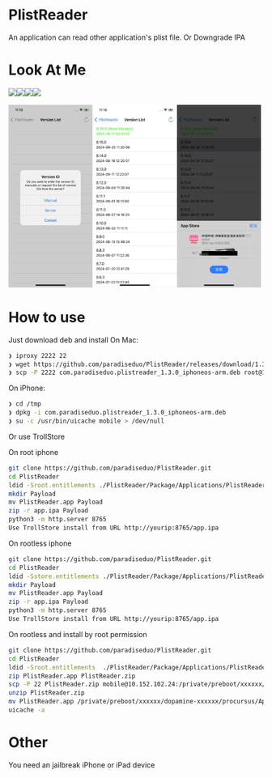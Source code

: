 # PlistReader
An application can read other application's plist file. Or Downgrade IPA 

# Look At Me

<img src="https://github.com/paradiseduo/PlistReader/blob/main/Image/1.PNG?raw=true" width="25%"><img src="https://github.com/paradiseduo/PlistReader/blob/main/Image/4.PNG?raw=true" width="25%"><img src="https://github.com/paradiseduo/PlistReader/blob/main/Image/2.PNG?raw=true" width="25%"><img src="https://github.com/paradiseduo/PlistReader/blob/main/Image/3.PNG?raw=true" width="25%">

<img src="https://github.com/paradiseduo/PlistReader/blob/main/Image/5.jpg?raw=true" width="33%"><img src="https://github.com/paradiseduo/PlistReader/blob/main/Image/6.jpg?raw=true" width="33%"><img src="https://github.com/paradiseduo/PlistReader/blob/main/Image/7.jpg?raw=true" width="33%">


# How to use
Just download deb and install
On Mac:
```bash
❯ iproxy 2222 22
❯ wget https://github.com/paradiseduo/PlistReader/releases/download/1.3.0/com.paradiseduo.plistreader_1.3.0_iphoneos-arm.deb
❯ scp -P 2222 com.paradiseduo.plistreader_1.3.0_iphoneos-arm.deb root@127.0.0.1:/tmp
```
On iPhone:
```bash
❯ cd /tmp
❯ dpkg -i com.paradiseduo.plistreader_1.3.0_iphoneos-arm.deb
❯ su -c /usr/bin/uicache mobile > /dev/null
```

Or use TrollStore

On root iphone
```bash
git clone https://github.com/paradiseduo/PlistReader.git
cd PlistReader
ldid -Sroot.entitlements ./PlistReader/Package/Applications/PlistReader.app/PlistReader
mkdir Payload
mv PlistReader.app Payload
zip -r app.ipa Payload
python3 -m http.server 8765
Use TrollStore install from URL http://yourip:8765/app.ipa
```

On rootless iphone
```bash
git clone https://github.com/paradiseduo/PlistReader.git
cd PlistReader
ldid -Sstore.entitlements ./PlistReader/Package/Applications/PlistReader.app/PlistReader
mkdir Payload
mv PlistReader.app Payload
zip -r app.ipa Payload
python3 -m http.server 8765
Use TrollStore install from URL http://yourip:8765/app.ipa
```

On rootless and install by root permission
```bash
git clone https://github.com/paradiseduo/PlistReader.git
cd PlistReader
ldid -Sroot.entitlements  ./PlistReader/Package/Applications/PlistReader.app/PlistReader
zip PlistReader.app PlistReader.zip
scp -P 22 PlistReader.zip mobile@10.152.102.24:/private/preboot/xxxxxx/dopamine-xxxxxx/procursus/tmp
unzip PlistReader.zip
mv PlistReader.app /private/preboot/xxxxxx/dopamine-xxxxxx/procursus/Applications
uicache -a
```


# Other
You need an jailbreak iPhone or iPad device
